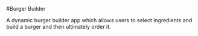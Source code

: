 #Burger Builder

A dynamic burger builder app which allows users to select ingredients and build a burger and then ultimately order it.

